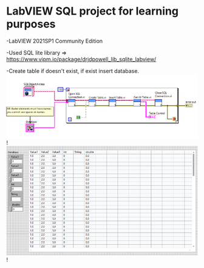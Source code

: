 # LabVIEW SQL project for learning purposes

-LabVIEW 2021SP1 Community Edition

-Used SQL lite library => https://www.vipm.io/package/drjdpowell_lib_sqlite_labview/

-Create table if doesn't exist, if exist insert database.
![](/Readme1.PNG)! ![](/Readme2.PNG)!
